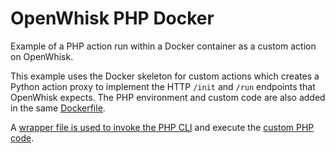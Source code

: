 # OpenWhisk PHP Docker
Example of a PHP action run within a Docker container as a custom action on OpenWhisk.

This example uses the Docker skeleton for custom actions which creates a Python action proxy to implement the HTTP `/init` and `/run` endpoints that OpenWhisk expects. The PHP environment and custom code are also added in the same [Dockerfile](dockerSkeleton/Dockerfile).

A [wrapper file is used to invoke the PHP CLI](dockerSkeleton/phpwrapper.sh) and execute the [custom PHP code](dockerSkeleton/phpinfo.php).
